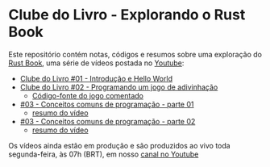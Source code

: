 # Clube do Livro - Explorando o Rust Book
Este repositório contém notas, códigos e resumos sobre uma exploração do [Rust Book](https://doc.rust-lang.org/book/), uma série de vídeos postada no [Youtube](https://www.youtube.com/channel/UCxNiAlJpJPaRo80lOn1fstQ):

- [Clube do Livro #01 - Introdução e Hello World](https://www.youtube.com/watch?v=L7KQ3MpTrI4)
- [Clube do Livro #02 - Programando um jogo de adivinhação](https://www.youtube.com/watch?v=9p1LkASLHY4)
  - [Código-fonte do jogo comentado](/capitulo_02/guessing_game)
- [#03 - Conceitos comuns de programação - parte 01](https://www.youtube.com/watch?v=cGyxWP-9enY)
  - [resumo do vídeo](/capitulo_03#03---conceitos-comuns-de-programa%C3%A7%C3%A3o)
- [#03 - Conceitos comuns de programação - parte 02](https://www.youtube.com/watch?v=z8s5Vb0Yexc)
  - [resumo do vídeo](/capitulo_03/README.md#o-tipos-ponto-flutuante)

Os vídeos ainda estão em produção e são produzidos ao vivo toda segunda-feira, às 07h (BRT), em nosso [canal no Youtube](https://www.youtube.com/channel/UCxNiAlJpJPaRo80lOn1fstQ)
